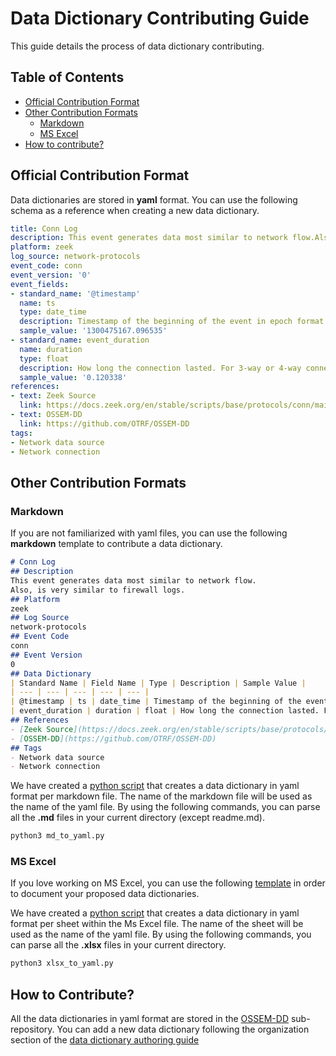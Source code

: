 # Data Dictionary Contributing Guide
This guide details the process of data dictionary contributing.

## Table of Contents
* [Official Contribution Format](#official-contribution-format)
* [Other Contribution Formats](#other-contribution-formats)
  * [Markdown](#markdown)
  * [MS Excel](#ms-excel)
* [How to contribute?](#how-to-contribute?)

## Official Contribution Format
Data dictionaries are stored in **yaml** format. You can use the following schema as a reference when creating a new data dictionary.

``` yaml
title: Conn Log
description: This event generates data most similar to network flow.Also, is very similar to firewall logs.
platform: zeek
log_source: network-protocols
event_code: conn
event_version: '0'
event_fields:
- standard_name: '@timestamp'
  name: ts
  type: date_time
  description: Timestamp of the beginning of the event in epoch format
  sample_value: '1300475167.096535'
- standard_name: event_duration
  name: duration
  type: float
  description: How long the connection lasted. For 3-way or 4-way connection tear-downs, this will not include the final ACK
  sample_value: '0.120338'
references:
- text: Zeek Source
  link: https://docs.zeek.org/en/stable/scripts/base/protocols/conn/main.zeek.html#base-protocols-conn-main-zeek
- text: OSSEM-DD
  link: https://github.com/OTRF/OSSEM-DD
tags:
- Network data source
- Network connection
```
## Other Contribution Formats
### Markdown
If you are not familiarized with yaml files, you can use the following **markdown** template to contribute a data dictionary.

```markdown
# Conn Log
## Description
This event generates data most similar to network flow.
Also, is very similar to firewall logs.
## Platform
zeek
## Log Source
network-protocols
## Event Code
conn
## Event Version
0
## Data Dictionary
| Standard Name | Field Name | Type | Description | Sample Value |
| --- | --- | --- | --- | --- |
| @timestamp | ts | date_time | Timestamp of the beginning of the event in epoch format | 1300475167.096535 |
| event_duration | duration | float | How long the connection lasted. For 3-way or 4-way connection tear-downs, this will not include the final ACK | 0.120338 |
## References
- [Zeek Source](https://docs.zeek.org/en/stable/scripts/base/protocols/conn/main.zeek.html#base-protocols-conn-main-zeek)
- [OSSEM-DD](https://github.com/OTRF/OSSEM-DD)
## Tags
- Network data source
- Network connection
```

We have created a [python script](https://github.com/OTRF/OSSEM/tree/master/resources/scripts/md_to_yaml.py) that creates a data dictionary in yaml format per markdown file. The name of the markdown file will be used as the name of the yaml file. By using the following commands, you can parse all the **.md** files in your current directory (except readme.md).

```python
python3 md_to_yaml.py
```

### MS Excel
If you love working on MS Excel, you can use the following [template](https://github.com/OTRF/OSSEM/tree/master/resources/scripts/templates/xlsx_to_yaml_template.xlsx) in order to document your proposed data dictionaries.

We have created a [python script](https://github.com/OTRF/OSSEM/tree/master/resources/scripts/xlsx_to_yaml.py) that creates a data dictionary in yaml format per sheet within the Ms Excel file. The name of the sheet will be used as the name of the yaml file. By using the following commands, you can parse all the **.xlsx** files in your current directory.

```python
python3 xlsx_to_yaml.py
```

## How to Contribute?
All the data dictionaries in yaml format are stored in the [OSSEM-DD](https://github.com/OTRF/OSSEM-DD) sub-repository. You can add a new data dictionary following the organization section of the [data dictionary authoring guide](https://github.com/OTRF/OSSEM/blob/master/docs/dd/guidelines/authoring_data_dictionaries.md)